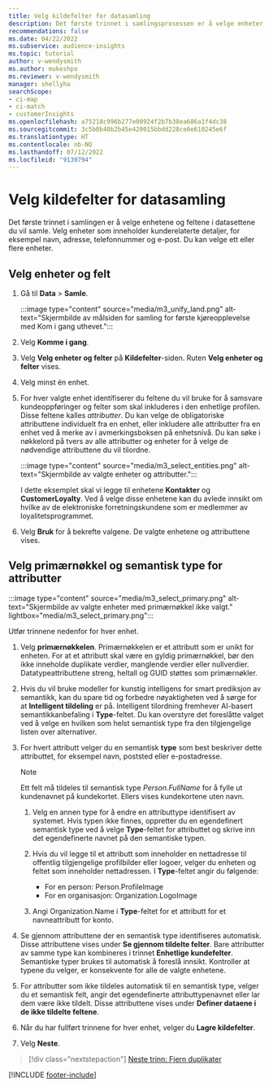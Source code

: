 ```yaml
---
title: Velg kildefelter for datasamling
description: Det første trinnet i samlingsprosessen er å velge enheter, attributter, primærnøkler og semantiske typer for å tildele data til den enhetlige kundeprofilen.
recommendations: false
ms.date: 04/22/2022
ms.subservice: audience-insights
ms.topic: tutorial
author: v-wendysmith
ms.author: mukeshpo
ms.reviewer: v-wendysmith
manager: shellyha
searchScope:
- ci-map
- ci-match
- customerInsights
ms.openlocfilehash: a75218c996b277e00924f2b7b38ea686a1f4dc38
ms.sourcegitcommit: 3c5b0b40b2b45e420015bbdd228ce0e610245e6f
ms.translationtype: HT
ms.contentlocale: nb-NO
ms.lasthandoff: 07/12/2022
ms.locfileid: "9139794"
---
```

# <a name="select-source-fields-for-data-unification"></a>Velg kildefelter for datasamling

Det første trinnet i samlingen er å velge enhetene og feltene i datasettene du vil samle. Velg enheter som inneholder kunderelaterte detaljer, for eksempel navn, adresse, telefonnummer og e-post. Du kan velge ett eller flere enheter.

## <a name="select-entities-and-fields"></a>Velg enheter og felt

1. Gå til **Data** > **Samle**.

   :::image type="content" source="media/m3_unify_land.png" alt-text="Skjermbilde av målsiden for samling for første kjøreopplevelse med Kom i gang uthevet.":::

1. Velg **Komme i gang**.

1. Velg **Velg enheter og felter** på **Kildefelter**-siden. Ruten **Velg enheter og felter** vises.

1. Velg minst én enhet.

1. For hver valgte enhet identifiserer du feltene du vil bruke for å samsvare kundeoppføringer og felter som skal inkluderes i den enhetlige profilen. Disse feltene kalles *attributter*. Du kan velge de obligatoriske attributtene individuelt fra en enhet, eller inkludere alle attributter fra en enhet ved å merke av i avmerkingsboksen på enhetsnivå. Du kan søke i nøkkelord på tvers av alle attributter og enheter for å velge de nødvendige attributtene du vil tilordne.

   :::image type="content" source="media/m3_select_entities.png" alt-text="Skjermbilde av valgte enheter og attributter.":::

   I dette eksemplet skal vi legge til enhetene **Kontakter** og **CustomerLoyalty**. Ved å velge disse enhetene kan du avlede innsikt om hvilke av de elektroniske forretningskundene som er medlemmer av loyalitetsprogrammet.

1. Velg **Bruk** for å bekrefte valgene. De valgte enhetene og attributtene vises.

## <a name="select-primary-key-and-semantic-type-for-attributes"></a>Velg primærnøkkel og semantisk type for attributter

   :::image type="content" source="media/m3_select_primary.png" alt-text="Skjermbilde av valgte enheter med primærnøkkel ikke valgt." lightbox="media/m3_select_primary.png":::

Utfør trinnene nedenfor for hver enhet.

1. Velg **primærnøkkelen**. Primærnøkkelen er et attributt som er unikt for enheten. For at et attributt skal være en gyldig primærnøkkel, bør den ikke inneholde duplikate verdier, manglende verdier eller nullverdier. Datatypeattributtene streng, heltall og GUID støttes som primærnøkler.

1. Hvis du vil bruke modeller for kunstig intelligens for smart prediksjon av semantikk, kan du spare tid og forbedre nøyaktigheten ved å sørge for at **Intelligent tildeling** er på. Intelligent tilordning fremhever AI-basert semantikkanbefaling i **Type**-feltet. Du kan overstyre det foreslåtte valget ved å velge en hvilken som helst semantisk type fra den tilgjengelige listen over alternativer.

1. For hvert attributt velger du en semantisk **type** som best beskriver dette attributtet, for eksempel navn, poststed eller e-postadresse.

   > [!NOTE]
   > Ett felt må tildeles til semantisk type *Person.FullName* for å fylle ut kundenavnet på kundekortet. Ellers vises kundekortene uten navn.

   1. Velg en annen type for å endre en attributtype identifisert av systemet. Hvis typen ikke finnes, oppretter du en egendefinert semantisk type ved å velge **Type**-feltet for attributtet og skrive inn det egendefinerte navnet på den semantiske typen.

   1. Hvis du vil legge til et attributt som inneholder en nettadresse til offentlig tilgjengelige profilbilder eller logoer, velger du enheten og feltet som inneholder nettadressen. I **Type**-feltet angir du følgende:
      - For en person: Person.ProfileImage
      - For en organisasjon: Organization.LogoImage

   1. Angi Organization.Name i **Type**-feltet for et attributt for et navneattributt for konto.

1. Se gjennom attributtene der en semantisk type identifiseres automatisk. Disse attributtene vises under **Se gjennom tildelte felter**. Bare attributter av samme type kan kombineres i trinnet **Enhetlige kundefelter**. Semantiske typer brukes til automatisk å foreslå innsikt. Kontroller at typene du velger, er konsekvente for alle de valgte enhetene.

1. For attributter som ikke tildeles automatisk til en semantisk type, velger du et semantisk felt, angir det egendefinerte attributtypenavnet eller lar dem være ikke tildelt. Disse attributtene vises under **Definer dataene i de ikke tildelte feltene**.

1. Når du har fullført trinnene for hver enhet, velger du **Lagre kildefelter**.

1. Velg **Neste**.

> [!div class="nextstepaction"]
> [Neste trinn: Fjern duplikater](remove-duplicates.md)

[!INCLUDE [footer-include](includes/footer-banner.md)]
